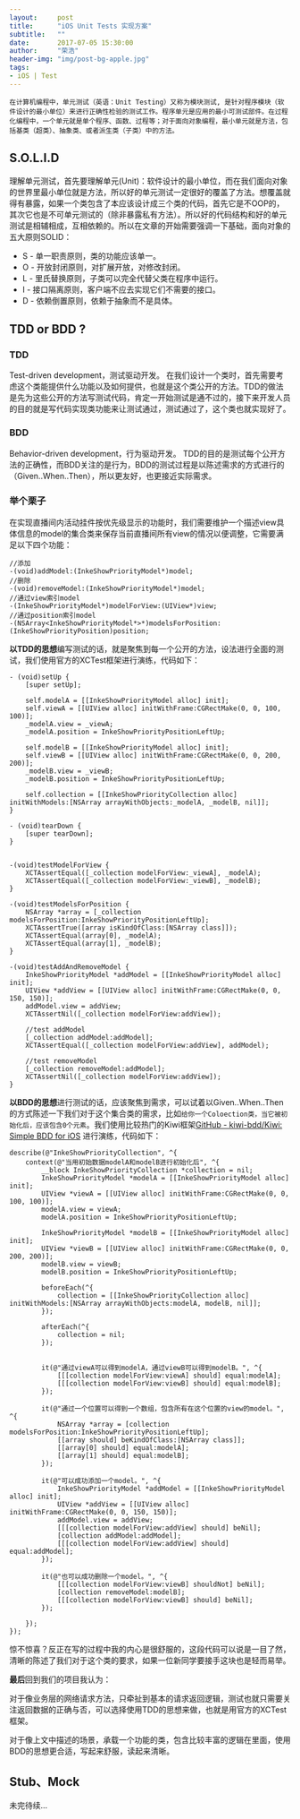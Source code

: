 ```yaml
---
layout:     post
title:      "iOS Unit Tests 实现方案"
subtitle:   ""
date:       2017-07-05 15:30:00
author:     "荣浩"
header-img: "img/post-bg-apple.jpg"
tags:
- iOS | Test
---
```


```
在计算机编程中，单元测试（英语：Unit Testing）又称为模块测试, 是针对程序模块（软件设计的最小单位）来进行正确性检验的测试工作。程序单元是应用的最小可测试部件。在过程化编程中，一个单元就是单个程序、函数、过程等；对于面向对象编程，最小单元就是方法，包括基类（超类）、抽象类、或者派生类（子类）中的方法。
```

## S.O.L.I.D
理解单元测试，首先要理解单元(Unit)：软件设计的最小单位，而在我们面向对象的世界里最小单位就是方法，所以好的单元测试一定很好的覆盖了方法。想覆盖就得有暴露，如果一个类包含了本应该设计成三个类的代码，首先它是不OOP的，其次它也是不可单元测试的（除非暴露私有方法）。所以好的代码结构和好的单元测试是相辅相成，互相依赖的。所以在文章的开始需要强调一下基础，面向对象的五大原则SOLID：
* S - 单一职责原则，类的功能应该单一。
* O - 开放封闭原则，对扩展开放，对修改封闭。
* L - 里氏替换原则，子类可以完全代替父类在程序中运行。
* I - 接口隔离原则，客户端不应去实现它们不需要的接口。
* D - 依赖倒置原则，依赖于抽象而不是具体。

## TDD or BDD ?
### TDD
Test-driven development，测试驱动开发。
在我们设计一个类时，首先需要考虑这个类能提供什么功能以及如何提供，也就是这个类公开的方法。TDD的做法是先为这些公开的方法写测试代码，肯定一开始测试是通不过的，接下来开发人员的目的就是写代码实现类功能来让测试通过，测试通过了，这个类也就实现好了。

### BDD
Behavior-driven development，行为驱动开发。
TDD的目的是测试每个公开方法的正确性，而BDD关注的是行为，BDD的测试过程是以陈述需求的方式进行的（Given..When..Then），所以更友好，也更接近实际需求。

### 举个栗子
在实现直播间内活动挂件按优先级显示的功能时，我们需要维护一个描述view具体信息的model的集合类来保存当前直播间所有view的情况以便调整，它需要满足以下四个功能：
```
//添加
-(void)addModel:(InkeShowPriorityModel*)model;
//删除
-(void)removeModel:(InkeShowPriorityModel*)model;
//通过view索引model
-(InkeShowPriorityModel*)modelForView:(UIView*)view;
//通过position索引model
-(NSArray<InkeShowPriorityModel*>*)modelsForPosition:(InkeShowPriorityPosition)position;
```


**以TDD的思想**编写测试的话，就是聚焦到每一个公开的方法，设法进行全面的测试，我们使用官方的XCTest框架进行演练，代码如下：
```
- (void)setUp {
    [super setUp];
    
    self.modelA = [[InkeShowPriorityModel alloc] init];
    self.viewA = [[UIView alloc] initWithFrame:CGRectMake(0, 0, 100, 100)];
    _modelA.view = _viewA;
    _modelA.position = InkeShowPriorityPositionLeftUp;
    
    self.modelB = [[InkeShowPriorityModel alloc] init];
    self.viewB = [[UIView alloc] initWithFrame:CGRectMake(0, 0, 200, 200)];
    _modelB.view = _viewB;
    _modelB.position = InkeShowPriorityPositionLeftUp;
    
    self.collection = [[InkeShowPriorityCollection alloc] initWithModels:[NSArray arrayWithObjects:_modelA, _modelB, nil]];
}

- (void)tearDown {
    [super tearDown];
}


-(void)testModelForView {
    XCTAssertEqual([_collection modelForView:_viewA], _modelA);
    XCTAssertEqual([_collection modelForView:_viewB], _modelB);
}

-(void)testModelsForPosition {
    NSArray *array = [_collection modelsForPosition:InkeShowPriorityPositionLeftUp];
    XCTAssertTrue([array isKindOfClass:[NSArray class]]);
    XCTAssertEqual(array[0], _modelA);
    XCTAssertEqual(array[1], _modelB);
}

-(void)testAddAndRemoveModel {
    InkeShowPriorityModel *addModel = [[InkeShowPriorityModel alloc] init];
    UIView *addView = [[UIView alloc] initWithFrame:CGRectMake(0, 0, 150, 150)];
    addModel.view = addView;
    XCTAssertNil([_collection modelForView:addView]);
    
    //test addModel
    [_collection addModel:addModel];
    XCTAssertEqual([_collection modelForView:addView], addModel);
    
    //test removeModel
    [_collection removeModel:addModel];
    XCTAssertNil([_collection modelForView:addView]);
}
```


**以BDD的思想**进行测试的话，应该聚焦到需求，可以试着以Given..When..Then的方式陈述一下我们对于这个集合类的需求，比如`给你一个Coloection类，当它被初始化后，应该包含0个元素`。我们使用比较热门的Kiwi框架[GitHub - kiwi-bdd/Kiwi: Simple BDD for iOS](https://github.com/kiwi-bdd/Kiwi) 进行演练，代码如下：
```
describe(@"InkeShowPriorityCollection", ^{
    context(@"当用初始数据modelA和modelB进行初始化后", ^{
        __block InkeShowPriorityCollection *collection = nil;
        InkeShowPriorityModel *modelA = [[InkeShowPriorityModel alloc] init];
        UIView *viewA = [[UIView alloc] initWithFrame:CGRectMake(0, 0, 100, 100)];
        modelA.view = viewA;
        modelA.position = InkeShowPriorityPositionLeftUp;
        
        InkeShowPriorityModel *modelB = [[InkeShowPriorityModel alloc] init];
        UIView *viewB = [[UIView alloc] initWithFrame:CGRectMake(0, 0, 200, 200)];
        modelB.view = viewB;
        modelB.position = InkeShowPriorityPositionLeftUp;
        
        beforeEach(^{
            collection = [[InkeShowPriorityCollection alloc] initWithModels:[NSArray arrayWithObjects:modelA, modelB, nil]];
        });
        
        afterEach(^{
            collection = nil;
        });
        
        
        it(@"通过viewA可以得到modelA，通过viewB可以得到modelB。", ^{
            [[[collection modelForView:viewA] should] equal:modelA];
            [[[collection modelForView:viewB] should] equal:modelB];
        });
        
        it(@"通过一个位置可以得到一个数组，包含所有在这个位置的view的model。", ^{
            NSArray *array = [collection modelsForPosition:InkeShowPriorityPositionLeftUp];
            [[array should] beKindOfClass:[NSArray class]];
            [[array[0] should] equal:modelA];
            [[array[1] should] equal:modelB];
        });
        
        it(@"可以成功添加一个model。", ^{
            InkeShowPriorityModel *addModel = [[InkeShowPriorityModel alloc] init];
            UIView *addView = [[UIView alloc] initWithFrame:CGRectMake(0, 0, 150, 150)];
            addModel.view = addView;
            [[[collection modelForView:addView] should] beNil];
            [collection addModel:addModel];
            [[[collection modelForView:addView] should] equal:addModel];
        });
        
        it(@"也可以成功删除一个model。", ^{
            [[[collection modelForView:viewB] shouldNot] beNil];
            [collection removeModel:modelB];
            [[[collection modelForView:viewB] should] beNil];
        });
        
    });
});
```
惊不惊喜？反正在写的过程中我的内心是很舒服的，这段代码可以说是一目了然，清晰的陈述了我们对于这个类的要求，如果一位新同学要接手这块也是轻而易举。


**最后**回到我们的项目我认为：

对于像业务层的网络请求方法，只牵扯到基本的请求返回逻辑，测试也就只需要关注返回数据的正确与否，可以选择使用TDD的思想来做，也就是用官方的XCTest框架。

对于像上文中描述的场景，承载一个功能的类，包含比较丰富的逻辑在里面，使用BDD的思想更合适，写起来舒服，读起来清晰。

## Stub、Mock
未完待续...
